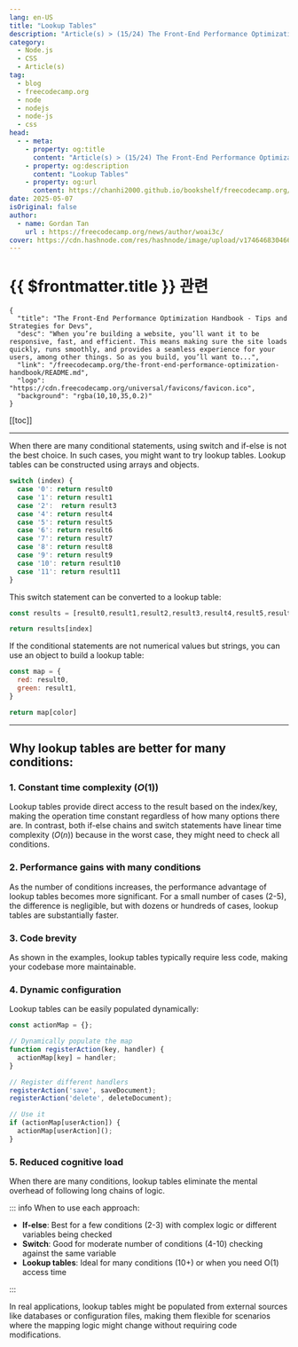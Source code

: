 ```yaml
---
lang: en-US
title: "Lookup Tables"
description: "Article(s) > (15/24) The Front-End Performance Optimization Handbook - Tips and Strategies for Devs"
category:
  - Node.js
  - CSS
  - Article(s)
tag:
  - blog
  - freecodecamp.org
  - node
  - nodejs
  - node-js
  - css
head:
  - - meta:
    - property: og:title
      content: "Article(s) > (15/24) The Front-End Performance Optimization Handbook - Tips and Strategies for Devs"
    - property: og:description
      content: "Lookup Tables"
    - property: og:url
      content: https://chanhi2000.github.io/bookshelf/freecodecamp.org/the-front-end-performance-optimization-handbook/lookup-tables.html
date: 2025-05-07
isOriginal: false
author:
  - name: Gordan Tan
    url : https://freecodecamp.org/news/author/woai3c/
cover: https://cdn.hashnode.com/res/hashnode/image/upload/v1746468304666/ca24ac6b-1591-4abf-a544-739fbfaecf49.png
---
```


# {{ $frontmatter.title }} 관련

```component VPCard
{
  "title": "The Front-End Performance Optimization Handbook - Tips and Strategies for Devs",
  "desc": "When you’re building a website, you’ll want it to be responsive, fast, and efficient. This means making sure the site loads quickly, runs smoothly, and provides a seamless experience for your users, among other things. So as you build, you’ll want to...",
  "link": "/freecodecamp.org/the-front-end-performance-optimization-handbook/README.md",
  "logo": "https://cdn.freecodecamp.org/universal/favicons/favicon.ico",
  "background": "rgba(10,10,35,0.2)"
}
```

[[toc]]

---

<SiteInfo
  name="The Front-End Performance Optimization Handbook - Tips and Strategies for Devs"
  desc="When you’re building a website, you’ll want it to be responsive, fast, and efficient. This means making sure the site loads quickly, runs smoothly, and provides a seamless experience for your users, among other things. So as you build, you’ll want to..."
  url="https://freecodecamp.org/news/the-front-end-performance-optimization-handbook#heading-lookup-tables"
  logo="https://cdn.freecodecamp.org/universal/favicons/favicon.ico"
  preview="https://cdn.hashnode.com/res/hashnode/image/upload/v1746468304666/ca24ac6b-1591-4abf-a544-739fbfaecf49.png"/>

When there are many conditional statements, using switch and if-else is not the best choice. In such cases, you might want to try lookup tables. Lookup tables can be constructed using arrays and objects.

```js
switch (index) {
  case '0': return result0
  case '1': return result1
  case '2':  return result3
  case '4': return result4
  case '5': return result5
  case '6': return result6
  case '7': return result7
  case '8': return result8
  case '9': return result9
  case '10': return result10
  case '11': return result11
}
```

This switch statement can be converted to a lookup table:

```js
const results = [result0,result1,result2,result3,result4,result5,result6,result7,result8,result9,result10,result11]

return results[index]
```

If the conditional statements are not numerical values but strings, you can use an object to build a lookup table:

```js
const map = {
  red: result0,
  green: result1,
}

return map[color]
```

---

## Why lookup tables are better for many conditions:

### 1. Constant time complexity ($O\left(1\right)$)

Lookup tables provide direct access to the result based on the index/key, making the operation time constant regardless of how many options there are. In contrast, both if-else chains and switch statements have linear time complexity ($O\left(n\right)$) because in the worst case, they might need to check all conditions.

### 2. Performance gains with many conditions

As the number of conditions increases, the performance advantage of lookup tables becomes more significant. For a small number of cases (2-5), the difference is negligible, but with dozens or hundreds of cases, lookup tables are substantially faster.

### 3. Code brevity

As shown in the examples, lookup tables typically require less code, making your codebase more maintainable.

### 4. Dynamic configuration

Lookup tables can be easily populated dynamically:

```js
const actionMap = {};

// Dynamically populate the map
function registerAction(key, handler) {
  actionMap[key] = handler;
}

// Register different handlers
registerAction('save', saveDocument);
registerAction('delete', deleteDocument);

// Use it
if (actionMap[userAction]) {
  actionMap[userAction]();
}
```

### 5. Reduced cognitive load

When there are many conditions, lookup tables eliminate the mental overhead of following long chains of logic.

::: info When to use each approach:

- **If-else**: Best for a few conditions (2-3) with complex logic or different variables being checked
- **Switch**: Good for moderate number of conditions (4-10) checking against the same variable
- **Lookup tables**: Ideal for many conditions (10+) or when you need O(1) access time

:::

In real applications, lookup tables might be populated from external sources like databases or configuration files, making them flexible for scenarios where the mapping logic might change without requiring code modifications.

